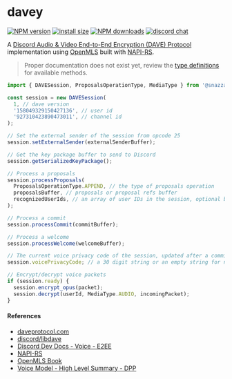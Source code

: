 # davey

[![NPM version](https://img.shields.io/npm/v/@snazzah/davey?maxAge=3600)](https://www.npmjs.com/package/@snazzah/davey) [![install size](https://packagephobia.com/badge?p=@snazzah/davey)](https://packagephobia.com/result?p=@snazzah/davey) [![NPM downloads](https://img.shields.io/npm/dt/@snazzah/davey?maxAge=3600)](https://www.npmjs.com/package/@snazzah/davey) [![discord chat](https://img.shields.io/discord/311027228177727508?logo=discord&logoColor=white&color=5865F2)](https://snaz.in/discord)

A [Discord Audio & Video End-to-End Encryption (DAVE) Protocol](https://daveprotocol.com/) implementation using [OpenMLS](https://openmls.tech/) built with [NAPI-RS](https://napi.rs/).

> Proper documentation does not exist yet, review the [type definitions](https://github.com/Snazzah/davey/blob/master/index.d.ts) for available methods.

```ts
import { DAVESession, ProposalsOperationType, MediaType } from '@snazzah/davey';

const session = new DAVESession(
  1, // dave version
  '158049329150427136', // user id
  '927310423890473011', // channel id
);

// Set the external sender of the session from opcode 25
session.setExternalSender(externalSenderBuffer);

// Get the key package buffer to send to Discord
session.getSerializedKeyPackage();

// Process a proposals
session.processProposals(
  ProposalsOperationType.APPEND, // the type of proposals operation
  proposalsBuffer, // proposals or proposal refs buffer
  recognizedUserIds, // an array of user IDs in the session, optional but recommended
);

// Process a commit
session.processCommit(commitBuffer);

// Process a welcome
session.processWelcome(welcomeBuffer);

// The current voice privacy code of the session, updated after a commit/welcome
session.voicePrivacyCode; // a 30 digit string or an empty string for not started sessions

// Encrypt/decrypt voice packets
if (session.ready) {
  session.encrypt_opus(packet);
  session.decrypt(userId, MediaType.AUDIO, incomingPacket);
}
```

#### References

- [daveprotocol.com](https://daveprotocol.com/)
- [discord/libdave](https://github.com/discord/libdave)
- [Discord Dev Docs - Voice - E2EE](https://discord.com/developers/docs/topics/voice-connections#endtoend-encryption-dave-protocol)
- [NAPI-RS](https://napi.rs/docs/introduction/getting-started)
- [OpenMLS Book](https://book.openmls.tech/introduction.html)
- [Voice Model - High Level Summary - DPP](https://dpp.dev/voice-model.html)
